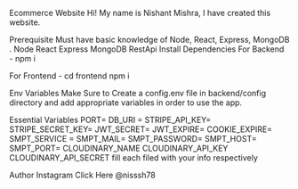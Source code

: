 Ecommerce Website
Hi! My name is Nishant Mishra, I have created this website.

Prerequisite
Must have basic knowledge of Node, React, Express, MongoDB .
Node 
React
Express 
MongoDB 
RestApi 
Install Dependencies
For Backend - npm i

For Frontend - cd frontend  npm i

Env Variables
Make Sure to Create a config.env file in backend/config directory and add appropriate variables in order to use the app.

Essential Variables PORT= DB_URI = STRIPE_API_KEY= STRIPE_SECRET_KEY= JWT_SECRET= JWT_EXPIRE= COOKIE_EXPIRE= SMPT_SERVICE = SMPT_MAIL= SMPT_PASSWORD= SMPT_HOST= SMPT_PORT= CLOUDINARY_NAME CLOUDINARY_API_KEY CLOUDINARY_API_SECRET fill each filed with your info respectively

Author
Instagram Click Here @nisssh78 